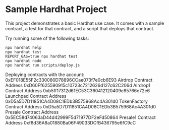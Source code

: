 # Sample Hardhat Project

This project demonstrates a basic Hardhat use case. It comes with a sample contract, a test for that contract, and a script that deploys that contract.

Try running some of the following tasks:

```shell
npx hardhat help
npx hardhat test
REPORT_GAS=true npx hardhat test
npx hardhat node
npx hardhat run scripts/deploy.js
```
Deploying contracts with the account: 0xEF018E55F2c330080D78896CCae073f7e0cb6E93
Airdrop Contract Address 0xD60Ff625590915c10723c7212626d127c62C206d
Airdrop1 Contract Address 0xb5ff17312d61EC53C360412120409e85766e72e6
Launchpad Contract Address 0xD5a5D7D11851CA4D08C1EDb3B575968Ac4A301d0
TokenFactory Contract Address 0xD5a5D7D11851CA4D08C1EDb3B575968Ac4A301d0
Presale Contract Address 0x5EC58d74063aD44d42999F5d71977DF2eFd50864
Presale1 Contract Address 0xf8d36A8a01880Ba06F49033DCfB436795e6fC9cC